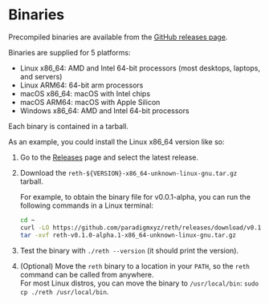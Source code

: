 # Binaries

Precompiled binaries are available from the [GitHub releases page](https://github.com/paradigmxyz/reth/releases).

Binaries are supplied for 5 platforms:

- Linux x86_64: AMD and Intel 64-bit processors (most desktops, laptops, and servers)
- Linux ARM64: 64-bit arm processors
- macOS x86_64: macOS with Intel chips
- macOS ARM64: macOS with Apple Silicon
- Windows x86_64: AMD and Intel 64-bit processors

Each binary is contained in a tarball.

As an example, you could install the Linux x86_64 version like so:

1. Go to the [Releases](https://github.com/paradigmxyz/reth/releases) page and select the latest release.
1. Download the `reth-${VERSION}-x86_64-unknown-linux-gnu.tar.gz` tarball.  

   For example, to obtain the binary file for v0.0.1-alpha, you can run the following commands in a Linux terminal:
   ```bash
   cd ~
   curl -LO https://github.com/paradigmxyz/reth/releases/download/v0.1.0-alpha.1/reth-v0.1.0-alpha.1-x86_64-unknown-linux-gnu.tar.gz
   tar -xvf reth-v0.1.0-alpha.1-x86_64-unknown-linux-gnu.tar.gz
   ```
1. Test the binary with `./reth --version` (it should print the version).
2. (Optional) Move the `reth` binary to a location in your `PATH`, so the `reth` command can be called from anywhere.  
   For most Linux distros, you can move the binary to `/usr/local/bin`: `sudo cp ./reth /usr/local/bin`.
